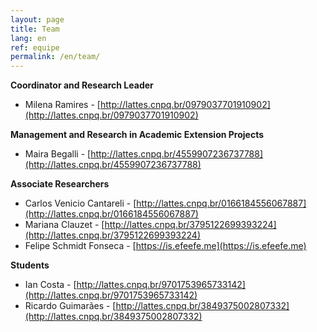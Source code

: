 ```yaml
---
layout: page
title: Team
lang: en
ref: equipe
permalink: /en/team/
---
```

**Coordinator and Research Leader**

- Milena Ramires \- [http://lattes.cnpq.br/0979037701910902](http://lattes.cnpq.br/0979037701910902)

**Management and Research in Academic Extension Projects**

- Maira Begalli \- [http://lattes.cnpq.br/4559907236737788](http://lattes.cnpq.br/4559907236737788)

**Associate Researchers**

- Carlos Venicio Cantareli \- [http://lattes.cnpq.br/0166184556067887](http://lattes.cnpq.br/0166184556067887)
- Mariana Clauzet \- [http://lattes.cnpq.br/3795122699393224](http://lattes.cnpq.br/3795122699393224)
- Felipe Schmidt Fonseca - [https://is.efeefe.me](https://is.efeefe.me)

**Students**

- Ian Costa \- [http://lattes.cnpq.br/9701753965733142](http://lattes.cnpq.br/9701753965733142)
- Ricardo Guimarães \- [http://lattes.cnpq.br/3849375002807332](http://lattes.cnpq.br/3849375002807332)